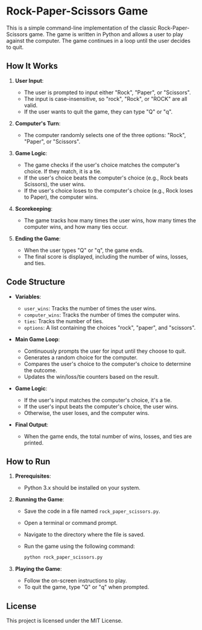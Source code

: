 # Rock-Paper-Scissors Game

This is a simple command-line implementation of the classic Rock-Paper-Scissors game. The game is written in Python and allows a user to play against the computer. The game continues in a loop until the user decides to quit.

## How It Works

1. **User Input**: 
   - The user is prompted to input either "Rock", "Paper", or "Scissors". 
   - The input is case-insensitive, so "rock", "Rock", or "ROCK" are all valid.
   - If the user wants to quit the game, they can type "Q" or "q".

2. **Computer's Turn**:
   - The computer randomly selects one of the three options: "Rock", "Paper", or "Scissors".
   
3. **Game Logic**:
   - The game checks if the user's choice matches the computer's choice. If they match, it is a tie.
   - If the user's choice beats the computer's choice (e.g., Rock beats Scissors), the user wins.
   - If the user's choice loses to the computer's choice (e.g., Rock loses to Paper), the computer wins.

4. **Scorekeeping**:
   - The game tracks how many times the user wins, how many times the computer wins, and how many ties occur.

5. **Ending the Game**:
   - When the user types "Q" or "q", the game ends.
   - The final score is displayed, including the number of wins, losses, and ties.

## Code Structure

- **Variables**:
  - `user_wins`: Tracks the number of times the user wins.
  - `computer_wins`: Tracks the number of times the computer wins.
  - `ties`: Tracks the number of ties.
  - `options`: A list containing the choices "rock", "paper", and "scissors".

- **Main Game Loop**:
  - Continuously prompts the user for input until they choose to quit.
  - Generates a random choice for the computer.
  - Compares the user's choice to the computer's choice to determine the outcome.
  - Updates the win/loss/tie counters based on the result.

- **Game Logic**:
  - If the user's input matches the computer's choice, it's a tie.
  - If the user's input beats the computer's choice, the user wins.
  - Otherwise, the user loses, and the computer wins.

- **Final Output**:
  - When the game ends, the total number of wins, losses, and ties are printed.

## How to Run

1. **Prerequisites**:
   - Python 3.x should be installed on your system.

2. **Running the Game**:
   - Save the code in a file named `rock_paper_scissors.py`.
   - Open a terminal or command prompt.
   - Navigate to the directory where the file is saved.
   - Run the game using the following command:

     ```bash
     python rock_paper_scissors.py
     ```

3. **Playing the Game**:
   - Follow the on-screen instructions to play.
   - To quit the game, type "Q" or "q" when prompted.

## License

This project is licensed under the MIT License.
